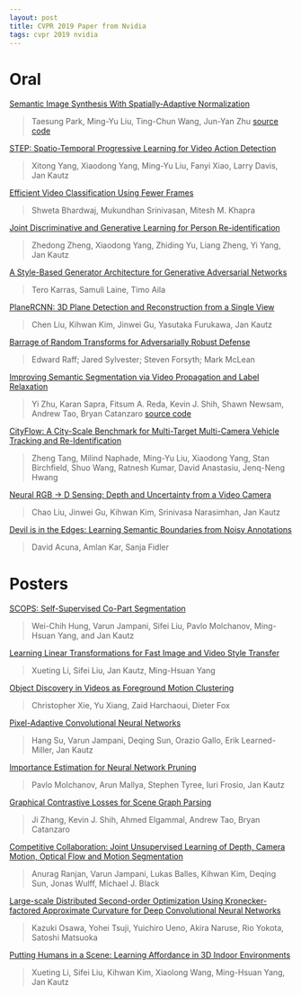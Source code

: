 ```yaml
---
layout: post
title: CVPR 2019 Paper from Nvidia
tags: cvpr 2019 nvidia
---
```


# Oral

[Semantic Image Synthesis With Spatially-Adaptive Normalization](https://arxiv.org/abs/1903.07291)

> Taesung Park, Ming-Yu Liu, Ting-Chun Wang, Jun-Yan Zhu
[source code](https://github.com/NVlabs/SPADE)

[STEP: Spatio-Temporal Progressive Learning for Video Action Detection](https://arxiv.org/abs/1904.09288)
> Xitong Yang, Xiaodong Yang, Ming-Yu Liu, Fanyi Xiao, Larry Davis, Jan Kautz

[Efficient Video Classification Using Fewer Frames](https://arxiv.org/abs/1902.10640)
> Shweta Bhardwaj, Mukundhan Srinivasan, Mitesh M. Khapra

[Joint Discriminative and Generative Learning for Person Re-identification](https://arxiv.org/abs/1904.07223)
> Zhedong Zheng, Xiaodong Yang, Zhiding Yu, Liang Zheng, Yi Yang, Jan Kautz

[A Style-Based Generator Architecture for Generative Adversarial Networks](https://arxiv.org/abs/1812.04948)
> Tero Karras, Samuli Laine, Timo Aila

[PlaneRCNN: 3D Plane Detection and Reconstruction from a Single View](https://arxiv.org/abs/1812.04072)
> Chen Liu, Kihwan Kim, Jinwei Gu, Yasutaka Furukawa, Jan Kautz

[Barrage of Random Transforms for Adversarially Robust Defense](openaccess.thecvf.com/content_CVPR_2019/papers/Raff_Barrage_of_Random_Transforms_for_Adversarially_Robust_Defense_CVPR_2019_paper.pdf)
> Edward Raff; Jared Sylvester; Steven Forsyth; Mark McLean

[Improving Semantic Segmentation via Video Propagation and Label Relaxation](https://arxiv.org/abs/1812.01593)
> Yi Zhu, Karan Sapra, Fitsum A. Reda, Kevin J. Shih, Shawn Newsam, Andrew Tao, Bryan Catanzaro
[source code](https://nv-adlr.github.io/publication/2018-Segmentation)

[CityFlow: A City-Scale Benchmark for Multi-Target Multi-Camera Vehicle Tracking and Re-Identification](https://arxiv.org/abs/1903.09254)
> Zheng Tang, Milind Naphade, Ming-Yu Liu, Xiaodong Yang, Stan Birchfield, Shuo Wang, Ratnesh Kumar, David Anastasiu, Jenq-Neng Hwang

[Neural RGB -> D Sensing: Depth and Uncertainty from a Video Camera](https://arxiv.org/abs/1901.02571)
> Chao Liu, Jinwei Gu, Kihwan Kim, Srinivasa Narasimhan, Jan Kautz

[Devil is in the Edges: Learning Semantic Boundaries from Noisy Annotations](https://arxiv.org/abs/1904.07934)
> David Acuna, Amlan Kar, Sanja Fidler

# Posters

[SCOPS: Self-Supervised Co-Part Segmentation](https://arxiv.org/abs/1905.01298)
> Wei-Chih Hung, Varun Jampani, Sifei Liu, Pavlo Molchanov, Ming-Hsuan Yang, and Jan Kautz

[Learning Linear Transformations for Fast Image and Video Style Transfer](https://arxiv.org/abs/1808.04537)
> Xueting Li, Sifei Liu, Jan Kautz, Ming-Hsuan Yang

[Object Discovery in Videos as Foreground Motion Clustering](https://arxiv.org/abs/1812.02772)
> Christopher Xie, Yu Xiang, Zaid Harchaoui, Dieter Fox

[Pixel-Adaptive Convolutional Neural Networks](https://arxiv.org/abs/1904.05373)
> Hang Su, Varun Jampani, Deqing Sun, Orazio Gallo, Erik Learned-Miller, Jan Kautz

[Importance Estimation for Neural Network Pruning](jankautz.com/publications/Importance4NNPruning_CVPR19.pdf)
> Pavlo Molchanov, Arun Mallya, Stephen Tyree, Iuri Frosio, Jan Kautz

[Graphical Contrastive Losses for Scene Graph Parsing](https://arxiv.org/abs/1903.02728)
> Ji Zhang, Kevin J. Shih, Ahmed Elgammal, Andrew Tao, Bryan Catanzaro

[Competitive Collaboration: Joint Unsupervised Learning of Depth, Camera Motion, Optical Flow and Motion Segmentation](https://arxiv.org/abs/1805.09806)
> Anurag Ranjan, Varun Jampani, Lukas Balles, Kihwan Kim, Deqing Sun, Jonas Wulff, Michael J. Black

[Large-scale Distributed Second-order Optimization Using Kronecker-factored Approximate Curvature for Deep Convolutional Neural Networks](https://arxiv.org/abs/1811.12019)
> Kazuki Osawa, Yohei Tsuji, Yuichiro Ueno, Akira Naruse, Rio Yokota, Satoshi Matsuoka

[Putting Humans in a Scene: Learning Affordance in 3D Indoor Environments](https://arxiv.org/abs/1903.05690  )
> Xueting Li, Sifei Liu, Kihwan Kim, Xiaolong Wang, Ming-Hsuan Yang, Jan Kautz
